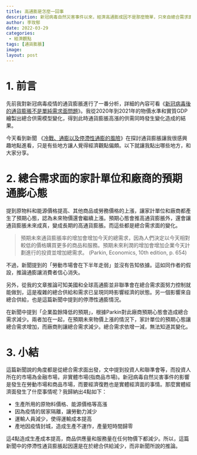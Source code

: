 ```yaml
---
title: 高通膨是怎麼一回事
description: 新冠病毒自然災害事件以來，經濟高通膨成因不是那麼簡單，只來自總合需求面！本文分享無論是消費者的預期或是企業對營收的預期都是總合需求面影響！而這場自然災害事件不僅僅只有總合需求面，更有總合供給面的影響！過去石油危機讓停滯性通貨膨脹聞名於世，現在新冠病毒自然災害看似總合需求面影響，實則總合需求同樣受影響。並且在全球化的影響下，加劇了消費為主國家的總合供給變動！
author: 李玫郁
date: 2022-03-29
categories:
 - 經濟觀點
tags: [通貨膨脹]
image: 
layout: post
---
```


# 1. 前言
先前我對新冠病毒疫情的通貨膨脹進行了一番分析，詳細的內容可看《[新冠病毒後的通貨膨脹不是單純需求面問題](https://meiyulee.github.io/leetalk/2022/03/21/inflation)》。我從2020年到2021年的物價水準和實質GDP繪製出總合供需模型變化，得到此時通貨膨脹高漲的供需同時發生變化造成的結果。

今天看到新聞 《[冷戰、通膨以及停滯性通膨的風險](https://news.cnyes.com/news/id/4843174)》在探討通貨膨脹讓我很感興趣地點進看，只是有些地方讓人覺得經濟觀點偏頗。以下就讓我點出哪些地方，和大家分享。

# 2. 總合需求面的家計單位和廠商的預期通膨心態 

提到原物料和能源價格提高、其他商品或勞務價格的上漲，讓家計單位和廠商都產生了預期心態，認為未來物價還會繼續上漲。預期心態會推高通貨膨脹外，還會讓通貨膨脹未來成真，變成長期的高通貨膨脹。而這些都是總合需求面的變化。

> 預期未來通貨膨脹率的增加會增加今天的總需求，因為人們決定以今天相對較低的價格購買更多的商品和服務。預期未來利潤的增加會增加企業今天計劃進行的投資並增加總需求。 (Parkin, Economics, 10th edition, p. 654)

不過，新聞提到的「勞動市場會在下半年走弱」並沒有告知依據。這如同作者的假設，推論通膨讓消費者信心消失。

另外，從我的文章推論可知美國和全球高通膨並非聯準會在總合需求面努力控制就能做到，這是複雜的總合供給和需求已呈現同時影響經濟的狀態。另一個影響來自總合供給，也是這篇新聞中提到的停滯性通膨情況。

在新聞中提到「企業盈餘降低的預期」，根據Parkin對此廠商預期心態會造成總合需求減少。兩者加在一起，在預期未來物價上漲的情況下，家計單位的預期心態讓總合需求增加，而廠商則讓總合需求減少。總合需求依增一減，無法知道其變化。

# 3. 小結

這篇新聞說的角度都是從總合需求面出發，文中提到投資人和聯準會等，而投資人所在的市場為金融市場，非實體市場(指商品市場)。新冠病毒自然災害事件的影響是發生在勞動市場和商品市場，而要經濟復甦也是實體經濟面的事情。那麼實體經濟面發生了什麼事情呢？我歸納出4點如下：

- 生產所用的原物料價格、能源價格等高漲
- 因為疫情的居家隔離，讓勞動力減少
- 運輸人員減少，使得運輸成本提高
- 產地因疫情封城，造成生產不運作，產量短時間歸零

這4點造成生產成本提高，商品供應量和服務量在任何物價下都減少。所以，這篇新聞中的停滯性通貨膨脹起因還是在於總合供給減少，而非新聞所說的推論。